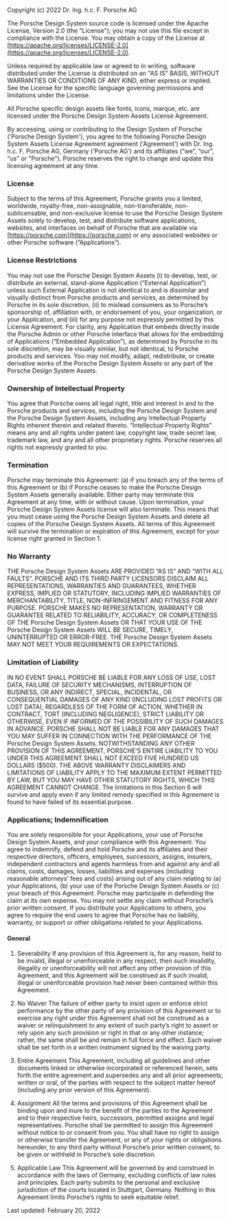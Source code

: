 Copyright (c) 2022 Dr. Ing. h.c. F. Porsche AG

The Porsche Design System source code is licensed under the Apache License, Version 2.0 (the "License"); you may not use
this file except in compliance with the License. You may obtain a copy of the License at
[https://apache.org/licenses/LICENSE-2.0](https://apache.org/licenses/LICENSE-2.0).

Unless required by applicable law or agreed to in writing, software distributed under the License is distributed on an
"AS IS" BASIS, WITHOUT WARRANTIES OR CONDITIONS OF ANY KIND, either express or implied. See the License for the specific
language governing permissions and limitations under the License.

All Porsche specific design assets like fonts, icons, marque, etc. are licensed under the Porsche Design System Assets
License Agreement.

By accessing, using or contributing to the Design System of Porsche ('Porsche Design System'), you agree to the
following Porsche Design System Assets License Agreement agreement ('Agreement') with Dr. Ing. h.c. F. Porsche AG,
Germany ('Porsche AG') and its affiliates (“we”, “our”, “us” or "Porsche"). Porsche reserves the right to change and
update this licensing agreement at any time.

### License

Subject to the terms of this Agreement, Porsche grants you a limited, worldwide, royalty-free, non-assignable,
non-transferable, non-sublicensable, and non-exclusive license to use the Porsche Design System Assets solely to
develop, test, and distribute software applications, websites, and interfaces on behalf of Porsche that are available
via [https://porsche.com](https://porsche.com) or any associated websites or other Porsche software (“Applications”).

### License Restrictions

You may not use the Porsche Design System Assets (i) to develop, test, or distribute an external, stand-alone
Application (“External Application”) unless such External Application is not identical to and is dissimilar and visually
distinct from Porsche products and services, as determined by Porsche in its sole discretion, (ii) to mislead consumers
as to Porsche’s sponsorship of, affiliation with, or endorsement of you, your organization, or your Application, and
(iii) for any purpose not expressly permitted by this License Agreement. For clarity, any Application that embeds
directly inside the Porsche Admin or other Porsche interface that allows for the embedding of Applications (“Embedded
Application”), as determined by Porsche in its sole discretion, may be visually similar, but not identical, to Porsche
products and services. You may not modify, adapt, redistribute, or create derivative works of the Porsche Design System
Assets or any part of the Porsche Design System Assets.

### Ownership of Intellectual Property

You agree that Porsche owns all legal right, title and interest in and to the Porsche products and services, including
the Porsche Design System and the Porsche Design System Assets, including any Intellectual Property Rights inherent
therein and related thereto. “Intellectual Property Rights” means any and all rights under patent law, copyright law,
trade secret law, trademark law, and any and all other proprietary rights. Porsche reserves all rights not expressly
granted to you.

### Termination

Porsche may terminate this Agreement: (a) if you breach any of the terms of this Agreement or (b) if Porsche ceases to
make the Porsche Design System Assets generally available. Either party may terminate this Agreement at any time, with
or without cause. Upon termination, your Porsche Design System Assets license will also terminate. This means that you
must cease using the Porsche Design System Assets and delete all copies of the Porsche Design System Assets. All terms
of this Agreement will survive the termination or expiration of this Agreement, except for your license right granted in
Section 1.

### No Warranty

THE Porsche Design System Assets ARE PROVIDED “AS IS” AND “WITH ALL FAULTS”. PORSCHE AND ITS THIRD PARTY LICENSORS
DISCLAIM ALL REPRESENTATIONS, WARRANTIES AND GUARANTEES, WHETHER EXPRESS, IMPLIED OR STATUTORY, INCLUDING IMPLIED
WARRANTIES OF MERCHANTABILITY, TITLE, NON-INFRINGEMENT AND FITNESS FOR ANY PURPOSE. PORSCHE MAKES NO REPRESENTATION,
WARRANTY OR GUARANTEE RELATED TO RELIABILITY, ACCURACY, OR COMPLETENESS OF THE Porsche Design System Assets OR THAT YOUR
USE OF THE Porsche Design System Assets WILL BE SECURE, TIMELY, UNINTERRUPTED OR ERROR-FREE. THE Porsche Design System
Assets MAY NOT MEET YOUR REQUIREMENTS OR EXPECTATIONS.

### Limitation of Liability

IN NO EVENT SHALL PORSCHE BE LIABLE FOR ANY LOSS OF USE, LOST DATA, FAILURE OF SECURITY MECHANISMS, INTERRUPTION OF
BUSINESS, OR ANY INDIRECT, SPECIAL, INCIDENTAL, OR CONSEQUENTIAL DAMAGES OF ANY KIND (INCLUDING LOST PROFITS OR LOST
DATA), REGARDLESS OF THE FORM OF ACTION, WHETHER IN CONTRACT, TORT (INCLUDING NEGLIGENCE), STRICT LIABILITY OR
OTHERWISE, EVEN IF INFORMED OF THE POSSIBILITY OF SUCH DAMAGES IN ADVANCE. PORSCHE SHALL NOT BE LIABLE FOR ANY DAMAGES
THAT YOU MAY SUFFER IN CONNECTION WITH THE PERFORMANCE OF THE Porsche Design System Assets. NOTWITHSTANDING ANY OTHER
PROVISION OF THIS AGREEMENT, PORSCHE’S ENTIRE LIABILITY TO YOU UNDER THIS AGREEMENT SHALL NOT EXCEED FIVE HUNDRED US
DOLLARS ($500). THE ABOVE WARRANTY DISCLAIMERS AND LIMITATIONS OF LIABILITY APPLY TO THE MAXIMUM EXTENT PERMITTED BY
LAW, BUT YOU MAY HAVE OTHER STATUTORY RIGHTS, WHICH THIS AGREEMENT CANNOT CHANGE. The limitations in this Section 6 will
survive and apply even if any limited remedy specified in this Agreement is found to have failed of its essential
purpose.

### Applications; Indemnification

You are solely responsible for your Applications, your use of Porsche Design System Assets, and your compliance with
this Agreement. You agree to indemnify, defend and hold Porsche and its affiliates and their respective directors,
officers, employees, successors, assigns, insurers, independent contractors and agents harmless from and against any and
all claims, costs, damages, losses, liabilities and expenses (including reasonable attorneys’ fees and costs) arising
out of any claim relating to (a) your Applications, (b) your use of the Porsche Design System Assets or (c) your breach
of this Agreement. Porsche may participate in defending the claim at its own expense. You may not settle any claim
without Porsche’s prior written consent. If you distribute your Applications to others, you agree to require the end
users to agree that Porsche has no liability, warranty, or support or other obligations related to your Applications.

#### General

1. Severability If any provision of this Agreement is, for any reason, held to be invalid, illegal or unenforceable in
   any respect, then such invalidity, illegality or unenforceability will not affect any other provision of this
   Agreement, and this Agreement will be construed as if such invalid, illegal or unenforceable provision had never been
   contained within this Agreement.

2. No Waiver The failure of either party to insist upon or enforce strict performance by the other party of any
   provision of this Agreement or to exercise any right under this Agreement shall not be construed as a waiver or
   relinquishment to any extent of such party’s right to assert or rely upon any such provision or right in that or any
   other instance; rather, the same shall be and remain in full force and effect. Each waiver shall be set forth in a
   written instrument signed by the waiving party.

3. Entire Agreement This Agreement, including all guidelines and other documents linked or otherwise incorporated or
   referenced herein, sets forth the entire agreement and supersedes any and all prior agreements, written or oral, of
   the parties with respect to the subject matter hereof (including any prior version of this Agreement).

4. Assignment All the terms and provisions of this Agreement shall be binding upon and inure to the benefit of the
   parties to the Agreement and to their respective heirs, successors, permitted assigns and legal representatives.
   Porsche shall be permitted to assign this Agreement without notice to or consent from you. You shall have no right to
   assign or otherwise transfer the Agreement, or any of your rights or obligations hereunder, to any third party
   without Porsche’s prior written consent, to be given or withheld in Porsche’s sole discretion.

5. Applicable Law This Agreement will be governed by and construed in accordance with the laws of Germany, excluding
   conflicts of law rules and principles. Each party submits to the personal and exclusive jurisdiction of the courts
   located in Stuttgart, Germany. Nothing in this Agreement limits Porsche’s rights to seek equitable relief.

Last updated: February 20, 2022
